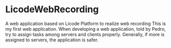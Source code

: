 # LicodeWebRecording
A web application based on Licode Platform to realize web recording 
This is my first web application. When developing a web application, told by Pedro, try to assign tasks among servers and clients properly. 
Generally, if more is assigned to servers, the application is safer.
